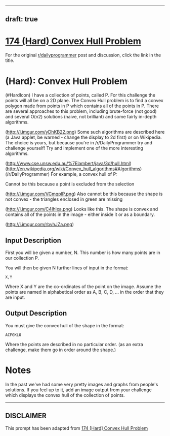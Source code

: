 ---
draft: true
----

# [174 (Hard) Convex Hull Problem](https://www.reddit.com/r/dailyprogrammer/comments/2cyss3/8082014_challenge_174_hard_convex_hull_problem/)

For the original [r/dailyprogrammer](https://www.reddit.com/r/dailyprogrammer/) post and discussion, click the link in the title.

#  (Hard): Convex Hull Problem
(#HardIcon)
I have a collection of points, called P. For this challenge the points will all be on a 2D plane. The Convex Hull problem is to find a convex polygon made from points in P which contains all of the points in P. There are several approaches to this problem, including brute-force (not good) and several O(n2) solutions (naive, not brilliant) and some fairly in-depth algorithms. 

(http://i.imgur.com/yDhKB22.png)
Some such algorithms are described here (a Java applet, be warned - change the display to 2d first) or on Wikipedia. The choice is yours, but because you're in /r/DailyProgrammer try and challenge yourself! Try and implement one of the more interesting algorithms.

(http://www.cse.unsw.edu.au/%7Elambert/java/3d/hull.html)
(http://en.wikipedia.org/wiki/Convex_hull_algorithms#Algorithms)
(/r/DailyProgrammer)
For example, a convex hull of P:

Cannot be this because a point is excluded from the selection

(http://i.imgur.com/VCmqplP.png)
Also cannot be this because the shape is not convex - the triangles enclosed in green are missing

(http://i.imgur.com/C4IhIxa.png)
Looks like this. The shape is convex and contains all of the points in the image - either inside it or as a boundary.

(http://i.imgur.com/rbvhJZa.png)
## Input Description
First you will be given a number, N. This number is how many points are in our collection P.

You will then be given N further lines of input in the format:


```
X,Y
```
Where X and Y are the co-ordinates of the point on the image. Assume the points are named in alphabetical order as A, B, C, D, ... in the order that they are input.

## Output Description
You must give the convex hull of the shape in the format:


```
ACFGKLO
```
Where the points are described in no particular order. (as an extra challenge, make them go in order around the shape.)

# Notes
In the past we've had some very pretty images and graphs from people's solutions. If you feel up to it, add an image output from your challenge which displays the convex hull of the collection of points.


----
## **DISCLAIMER**
This prompt has been adapted from [174 [Hard] Convex Hull Problem](https://www.reddit.com/r/dailyprogrammer/comments/2cyss3/8082014_challenge_174_hard_convex_hull_problem/
)
